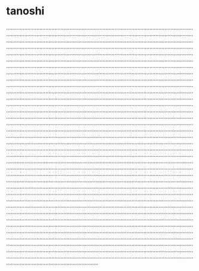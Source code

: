 # tanoshi
.........................................................................................................................................................................................................................................................................................................................................................................................................................................................................................................................................................................................................................................................................................................................................................................................................................................................................................................................................................................................................................................................................................................................................................................................................................................................................................................................................................................................................................................................................................................................................................................................................................................................................................................................................................................................................................................................................................................................................................................................................................................................................................................................................................................................................................................................................................................................................................................................................................................................................................................................................................................................................................................................................................................................................................................................................................................................................................................................................................................................................................................................................................................................................................................................................................................................................................................................................................................................................................................................................................................................................................................................................................................................................................................................................................................................................................................................................................................................................................................................................................................................................................................................................................................................................................................................................................................................................................................................................................................................................................................................................................................................................................................................................................................................................................................................................................................